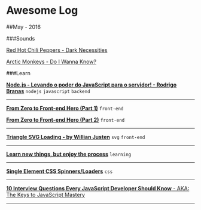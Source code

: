 # Awesome Log


##May - 2016

###Sounds

[Red Hot Chili Peppers - Dark Necessities](https://www.youtube.com/watch?v=qJ_Tw0w3lLA)

[Arctic Monkeys - Do I Wanna Know?](https://www.youtube.com/watch?v=bpOSxM0rNPM)


###Learn

[**Node.js - Levando o poder do JavaScript para o servidor! - Rodrigo Branas**](https://www.eventials.com/Globalcode/node-js-levando-o-poder-do-javascript-para-o-servidor/) `nodejs` `javascript` `backend`

---

[**From Zero to Front-end Hero (Part 1)**](https://medium.freecodecamp.com/from-zero-to-front-end-hero-part-1-7d4f7f0bff02#.diyo70801) `front-end`


[**From Zero to Front-end Hero (Part 2)**](https://medium.freecodecamp.com/from-zero-to-front-end-hero-part-2-adfa4824da9b#.oagxdc59f) `front-end`

---

[**Triangle SVG Loading - by Willian Justen**](http://codepen.io/willianjusten/pen/QELMgN) `svg` `front-end`

---

[**Learn new things, but enjoy the process**](http://gabrielgodoy.com/learn-new-things-but-enjoy-the-process/) `learning`

---

[**Single Element CSS Spinners/Loaders**](http://projects.lukehaas.me/css-loaders/) `css`

---

[**10 Interview Questions
Every JavaScript Developer Should Know** -
AKA: The Keys to JavaScript Mastery](https://medium.com/javascript-scene/10-interview-questions-every-javascript-developer-should-know-6fa6bdf5ad95#.gk1e8m6je)

---


